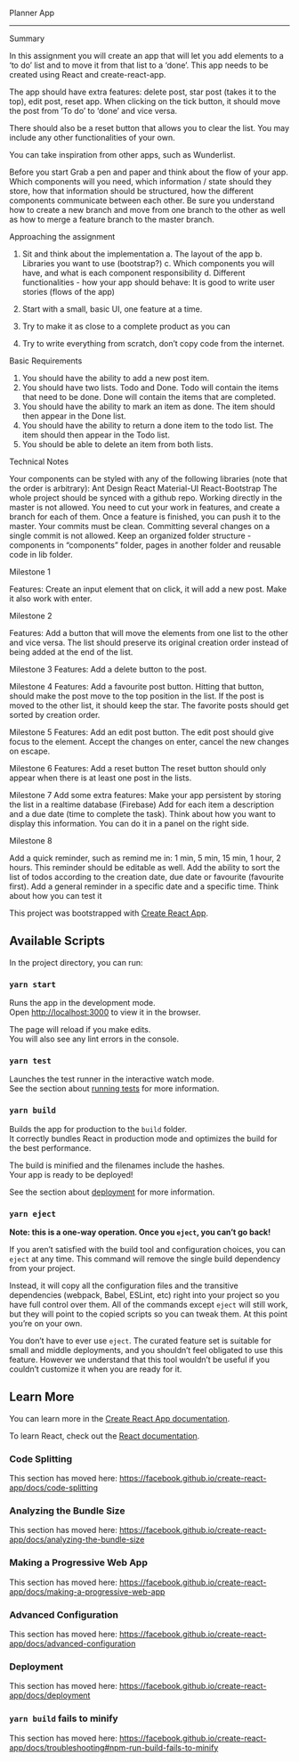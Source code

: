 Planner App

---

Summary

In this assignment you will create an app that will let you add elements to a ‘to do’ list and to move it from that list to a ‘done’. This app needs to be created using React and create-react-app.

The app should have extra features: delete post, star post (takes it to the top), edit post, reset app. When clicking on the tick button, it should move the post from ’To do’ to ‘done’ and vice versa.

There should also be a reset button that allows you to clear the list.
You may include any other functionalities of your own.

You can take inspiration from other apps, such as Wunderlist.

Before you start
Grab a pen and paper and think about the flow of your app. Which components will you need, which information / state should they store, how that information should be structured, how the different components communicate between each other.
Be sure you understand how to create a new branch and move from one branch to the other as well as how to merge a feature branch to the master branch.

Approaching the assignment

1. Sit and think about the implementation
   a. The layout of the app
   b. Libraries you want to use (bootstrap?)
   c. Which components you will have, and what is each component responsibility
   d. Different functionalities - how your app should behave: It is good to write user stories (flows of the app)

2. Start with a small, basic UI, one feature at a time.
3. Try to make it as close to a complete product as you can

4. Try to write everything from scratch, don’t copy code from the internet.

Basic Requirements

1. You should have the ability to add a new post item.
2. You should have two lists. Todo and Done. Todo will contain the items that need to be done. Done will contain the items that are completed.
3. You should have the ability to mark an item as done. The item should then appear in the Done list.
4. You should have the ability to return a done item to the todo list. The item should then appear in the Todo list.
5. You should be able to delete an item from both lists.

Technical Notes

Your components can be styled with any of the following libraries (note that the order is arbitrary):
Ant Design
React Material-UI
React-Bootstrap
The whole project should be synced with a github repo. Working directly in the master is not allowed. You need to cut your work in features, and create a branch for each of them. Once a feature is finished, you can push it to the master.
Your commits must be clean. Committing several changes on a single commit is not allowed.
Keep an organized folder structure - components in “components” folder, pages in another folder and reusable code in lib folder.

Milestone 1

Features:
Create an input element that on click, it will add a new post.
Make it also work with enter.

Milestone 2

Features:
Add a button that will move the elements from one list to the other and vice versa.
The list should preserve its original creation order instead of being added at the end of the list.

Milestone 3
Features:
Add a delete button to the post.

Milestone 4
Features:
Add a favourite post button. Hitting that button, should make the post move to the top position in the list. If the post is moved to the other list, it should keep the star.
The favorite posts should get sorted by creation order.

Milestone 5
Features:
Add an edit post button.
The edit post should give focus to the element. Accept the changes on enter, cancel the new changes on escape.

Milestone 6
Features:
Add a reset button
The reset button should only appear when there is at least one post in the lists.

Milestone 7
Add some extra features:
Make your app persistent by storing the list in a realtime database (Firebase)
Add for each item a description and a due date (time to complete the task). Think about how you want to display this information. You can do it in a panel on the right side.

Milestone 8

Add a quick reminder, such as remind me in: 1 min, 5 min, 15 min, 1 hour, 2 hours. This reminder should be editable as well.
Add the ability to sort the list of todos according to the creation date, due date or favourite (favourite first).
Add a general reminder in a specific date and a specific time. Think about how you can test it

This project was bootstrapped with [Create React App](https://github.com/facebook/create-react-app).

## Available Scripts

In the project directory, you can run:

### `yarn start`

Runs the app in the development mode.<br />
Open [http://localhost:3000](http://localhost:3000) to view it in the browser.

The page will reload if you make edits.<br />
You will also see any lint errors in the console.

### `yarn test`

Launches the test runner in the interactive watch mode.<br />
See the section about [running tests](https://facebook.github.io/create-react-app/docs/running-tests) for more information.

### `yarn build`

Builds the app for production to the `build` folder.<br />
It correctly bundles React in production mode and optimizes the build for the best performance.

The build is minified and the filenames include the hashes.<br />
Your app is ready to be deployed!

See the section about [deployment](https://facebook.github.io/create-react-app/docs/deployment) for more information.

### `yarn eject`

**Note: this is a one-way operation. Once you `eject`, you can’t go back!**

If you aren’t satisfied with the build tool and configuration choices, you can `eject` at any time. This command will remove the single build dependency from your project.

Instead, it will copy all the configuration files and the transitive dependencies (webpack, Babel, ESLint, etc) right into your project so you have full control over them. All of the commands except `eject` will still work, but they will point to the copied scripts so you can tweak them. At this point you’re on your own.

You don’t have to ever use `eject`. The curated feature set is suitable for small and middle deployments, and you shouldn’t feel obligated to use this feature. However we understand that this tool wouldn’t be useful if you couldn’t customize it when you are ready for it.

## Learn More

You can learn more in the [Create React App documentation](https://facebook.github.io/create-react-app/docs/getting-started).

To learn React, check out the [React documentation](https://reactjs.org/).

### Code Splitting

This section has moved here: https://facebook.github.io/create-react-app/docs/code-splitting

### Analyzing the Bundle Size

This section has moved here: https://facebook.github.io/create-react-app/docs/analyzing-the-bundle-size

### Making a Progressive Web App

This section has moved here: https://facebook.github.io/create-react-app/docs/making-a-progressive-web-app

### Advanced Configuration

This section has moved here: https://facebook.github.io/create-react-app/docs/advanced-configuration

### Deployment

This section has moved here: https://facebook.github.io/create-react-app/docs/deployment

### `yarn build` fails to minify

This section has moved here: https://facebook.github.io/create-react-app/docs/troubleshooting#npm-run-build-fails-to-minify
